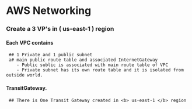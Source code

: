 # AWS Networking

### Create a 3 VP's in ( us-east-1 ) region
#### Each VPC contains
     ## 1 Private and 1 public subnet
     a# main public route table and associated InternetGateway 
        - Public sublic is associated with main route table of VPC
        - Private subnet has its own route table and it is isolated from outside world.
    

#### TransitGateway.

     ## There is One Transit Gateway created in <b> us-east-1 </b> region